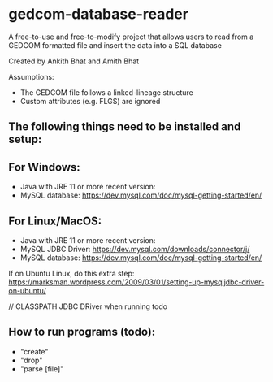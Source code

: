 # gedcom-database-reader
A free-to-use and free-to-modify project that allows users to read from a GEDCOM formatted file and insert the data into a SQL database

Created by Ankith Bhat and Amith Bhat

Assumptions:
- The GEDCOM file follows a linked-lineage structure
- Custom attributes (e.g. FLGS) are ignored

The following things need to be installed and setup:
-

For Windows:
-
- Java with JRE 11 or more recent version:
- MySQL database: https://dev.mysql.com/doc/mysql-getting-started/en/

For Linux/MacOS:
-
- Java with JRE 11 or more recent version:
- MySQL JDBC Driver: https://dev.mysql.com/downloads/connector/j/
- MySQL database: https://dev.mysql.com/doc/mysql-getting-started/en/


If on Ubuntu Linux, do this extra step:
https://marksman.wordpress.com/2009/03/01/setting-up-mysqljdbc-driver-on-ubuntu/

// CLASSPATH JDBC DRiver when running todo

How to run programs (todo):
-
- "create"
- "drop"
- "parse [file]"
